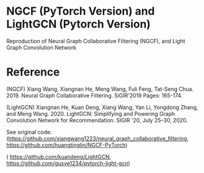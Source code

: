 # NGCF (PyTorch Version) and LightGCN (Pytorch Version)
Reproduction of Neural Graph Collaborative Filtering (NGCF), and Light Graph Convolution Network

# Reference
(NGCF) Xiang Wang, Xiangnan He, Meng Wang, Fuli Feng, Tat-Seng Chua. 2019. Neural Graph Collaborative Filtering. SiGIR'2019 Pages: 165-174.   

(LightGCN) Xiangnan He, Kuan Deng, Xiang Wang, Yan Li, Yongdong Zhang, and Meng Wang. 2020. LightGCN: Simplifying and Powering Graph Convolution Network for Recommendation. SIGIR ’20, July 25–30, 2020. 


See original code: 
(https://github.com/xiangwang1223/neural_graph_collaborative_filtering, https://github.com/huangtinglin/NGCF-PyTorch)  

( https://github.com/kuandeng/LightGCN, https://github.com/gusye1234/pytorch-light-gcn)
